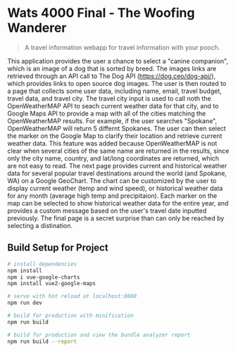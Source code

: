 # Wats 4000 Final - The Woofing Wanderer

> A travel information webapp for travel information with your pooch.

This application provides the user a chance to select a "canine companion", which is an image of a dog that is sorted by breed.  The images links are retrieved through an API call to The Dog API (https://dog.ceo/dog-api/), which provides links to open source dog images.  The user is then routed to a page that collects some user data, including name, email, travel budget, travel data, and travel city.  The travel city input is used to call noth the OpenWeatherMAP API to seach current weather data for that city, and to Google Maps API to provide a map with all of the cities matching the OpenWeatherMAP results.  For example, if the user searches "Spokane", OpenWeatherMAP will return 5 differnt Spokanes.  The user can then select the marker on the Google Map to clarify their location and retrieve current weather data.  This feature was added because OpenWeatherMAP is not clear when several cities of the same name are returned in the results, since only the city name, country, and lat/long coordinates are returned, which are not easy to read.  The next page provides current and historical weather data for several popular travel destinations around the world (and Spokane, WA) on a Google GeoChart.  The chart can be customized by the user to display current weather (temp and wind speed), or historical weather data for any month (average high temp and precipitaion).  Each marker on the map can be selected to show historical weather data for the entire year, and provides a custom message based on the user's travel date inputted previously.  The final page is a secret surprise than can only be reached by selecting a distination.


## Build Setup for Project

``` bash
# install dependencies
npm install
npm i vue-google-charts
npm install vue2-google-maps

# serve with hot reload at localhost:8080
npm run dev

# build for production with minification
npm run build

# build for production and view the bundle analyzer report
npm run build --report
```
